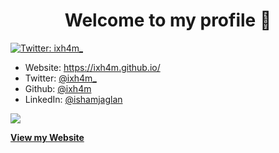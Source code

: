 <h1 align="center">Welcome to my profile 👋</h1>
<p>
  <a href="https://twitter.com/ixh4m_" target="_blank">
    <img alt="Twitter: ixh4m_" src="https://img.shields.io/twitter/follow/ixh4m\_.svg?style=social" />
  </a>
</p>


* Website: https://ixh4m.github.io/
* Twitter: [@ixh4m\_](https://twitter.com/ixh4m\_)
* Github: [@ixh4m](https://github.com/ixh4m)
* LinkedIn: [@ishamjaglan](https://linkedin.com/in/ishamjaglan)


<!--
**ixh4m/ixh4m** is a ✨ _special_ ✨ repository because its `README.md` (this file) appears on your GitHub profile.

Here are some ideas to get you started:

- 🔭 I’m currently working on ...
- 🌱 I’m currently learning ...
- 👯 I’m looking to collaborate on ...
- 🤔 I’m looking for help with ...
- 💬 Ask me about ...
- 📫 How to reach me: ...
- 😄 Pronouns: ...
- ⚡ Fun fact: ...
-->
 
 ![](https://github-readme-stats.vercel.app/api?username=ixh4m&show_icons=true&hide_border=true)
 
 <a href="https://ixh4m.github.io">**View my Website**</a>
